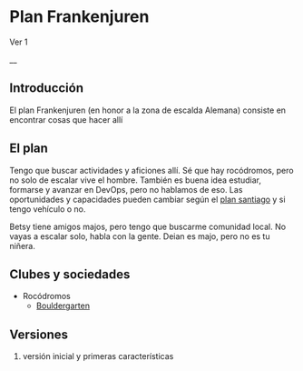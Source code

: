 # Plan Frankenjuren
Ver 1

__

## Introducción
El plan Frankenjuren (en honor a la zona de escalda Alemana) consiste en encontrar cosas que hacer allí

## El plan
Tengo que buscar actividades y aficiones allí. Sé que hay rocódromos, pero no solo de escalar vive el hombre. También es buena idea estudiar, formarse y avanzar en DevOps, pero no hablamos de eso. Las oportunidades y capacidades pueden cambiar según el [plan santiago](Santiago.md) y si tengo vehículo o no.

Betsy tiene amigos majos, pero tengo que buscarme comunidad local. No vayas a escalar solo, habla con la gente. Deian es majo, pero no es tu niñera.

## Clubes y sociedades
- Rocódromos
  - [Bouldergarten](https://bouldergarten.de/) 

## Versiones

1. versión inicial y primeras características